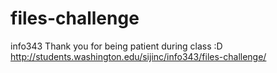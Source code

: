 # files-challenge
info343
Thank you for being patient during class :D
http://students.washington.edu/sijinc/info343/files-challenge/
